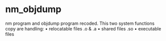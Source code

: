 # nm_objdump

nm program and objdump program recoded. This two system functions copy are handling:
• relocatable files .o & .a
• shared files .so
• executable files
